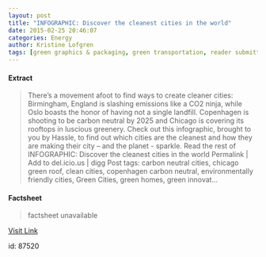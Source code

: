 ```yaml
---
layout: post
title: "INFOGRAPHIC: Discover the cleanest cities in the world"
date: 2015-02-25 20:46:07
categories: Energy
author: Kristine Lofgren
tags: [green graphics & packaging, green transportation, reader submitted content, renewable energy, social responsibility, sustainable building, urban farming, carbon neutral cities, chicago green roof, clean cities, copenhagen carbon neutral, environmentally friendly cities, green cities, green homes, green innovations, green living, green roofs, oslo landfills, urban living, vancouver greenest city, worlds cleanest cities]
---
```



#### Extract
>There&#8217;s a movement afoot to find ways to create cleaner cities: Birmingham, England is slashing emissions like a CO2 ninja, while Oslo boasts the honor of having not a single landfill. Copenhagen is shooting to be carbon neutral by 2025 and Chicago is covering its rooftops in luscious greenery. Check out this infographic, brought to you by Hassle, to find out which cities are the cleanest and how they are making their city &#8211; and the planet - sparkle. Read the rest of INFOGRAPHIC: Discover the cleanest cities in the world Permalink | Add to del.icio.us | digg Post tags: carbon neutral cities, chicago green roof, clean cities, copenhagen carbon neutral, environmentally friendly cities, Green Cities, green homes, green innovat...

#### Factsheet
>factsheet unavailable

[Visit Link](http://inhabitat.com/infographic-discover-the-cleanest-cities-in-the-world/)

id:   87520



